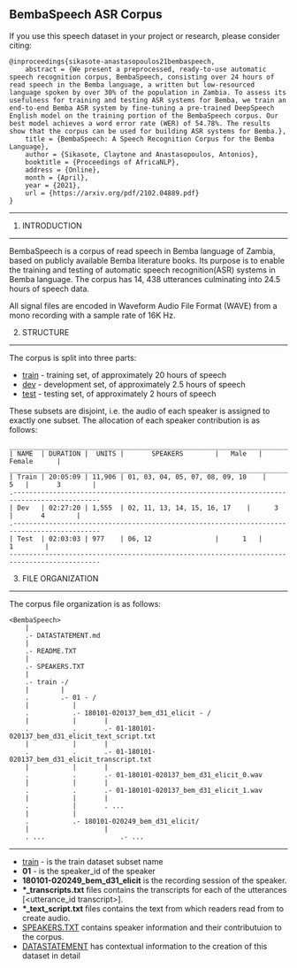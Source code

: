 ## BembaSpeech ASR Corpus

If you use this speech dataset in your project or research, please consider citing:

    @inproceedings{sikasote-anastasopoulos21bembaspeech,
        abstract = {We present a preprocessed, ready-to-use automatic speech recognition corpus, BembaSpeech, consisting over 24 hours of read speech in the Bemba language, a written but low-resourced language spoken by over 30% of the population in Zambia. To assess its usefulness for training and testing ASR systems for Bemba, we train an end-to-end Bemba ASR system by fine-tuning a pre-trained DeepSpeech English model on the training portion of the BembaSpeech corpus. Our best model achieves a word error rate (WER) of 54.78%. The results show that the corpus can be used for building ASR systems for Bemba.},
        title = {BembaSpeech: A Speech Recognition Corpus for the Bemba Language},
        author = {Sikasote, Claytone and Anastasopoulos, Antonios},
        booktitle = {Proceedings of AfricaNLP},
        address = {Online},
        month = {April},
        year = {2021},
        url = {https://arxiv.org/pdf/2102.04889.pdf}
    }

-----------------

1. INTRODUCTION

----------------------

BembaSpeech is a corpus of read speech in Bemba language of Zambia, based on publicly available Bemba literature books. Its purpose is to enable the training and testing of automatic speech recognition(ASR) systems in Bemba language. The corpus has 14, 438 utterances culminating into 24.5 hours of speech data.

All signal files are encoded in Waveform Audio File Format (WAVE) from a mono recording with a sample rate of 16K Hz.

2. STRUCTURE

-------------

The corpus is split into three parts:

* [train](BembaSpeech/train) - training set, of approximately 20 hours of speech 
* [dev](BembaSpeech/dev)   - development set, of approximately 2.5 hours of speech
* [test](BembaSpeech/test)  - testing set, of approximately 2 hours of speech

These subsets are disjoint, i.e. the audio of each speaker is assigned to exactly one subset. The allocation of each speaker contribution is as follows:

    _____________________________________________________________________________________________
    | NAME  | DURATION |  UNITS | 		SPEAKERS		|   Male   |    Female      |
    _____________________________________________________________________________________________
    | Train | 20:05:09 | 11,906 | 01, 03, 04, 05, 07, 08, 09, 10	|      5   |       3        |
    .--------------------------------------------------------------------------------------------
    | Dev	| 02:27:20 | 1,555  | 02, 11, 13, 14, 15, 16, 17	|      3   |       4        | 
    .--------------------------------------------------------------------------------------------
    | Test	| 02:03:03 | 977    | 06, 12				|      1   |       1        |
    ---------------------------------------------------------------------------------------------
    

3. FILE ORGANIZATION

----------------
The corpus file organization is as follows:

    <BembaSpeech>
        |
        .- DATASTATEMENT.md
        |
        .- README.TXT
        |
        .- SPEAKERS.TXT
        |
        .- train -/
        |        |
        .        .- 01 - /
        |           |
        .           .- 180101-020137_bem_d31_elicit - /
        |           |	    |
        .           .	    .- 01-180101-020137_bem_d31_elicit_text_script.txt
        |           |	    |
        .           .	    .- 01-180101-020137_bem_d31_elicit_transcript.txt
        |           |	    |    
        .           .	    .- 01-180101-020137_bem_d31_elicit_0.wav
        |           |	    |
        .           .	    .- 01-180101-020137_bem_d31_elicit_1.wav
        |           |	    |
        .           |	    . ...
        |           |
        .           .- 180101-020249_bem_d31_elicit/
        |           	    |
        . ...                   .- ...
               	    

------------------
* [train](BembaSpeech/train) - is the train dataset subset name
* **01**    - is the speaker_id of the speaker
* **180101-020249_bem_d31_elicit** is the recording session of the speaker. 
* **\*_transcripts.txt** files contains the transcripts for each of the utterances [<utterance_id transcript>]. 
* **\*_text_script.txt** files contains the text from which readers read from to create audio. <transcripts>
* [SPEAKERS.TXT](BembaSpeech/SPEAKERS.TXT) contains speaker information and their contributuion to the corpus.
* [DATASTATEMENT](DATASTATEMENT.md) has contextual information to the creation of this dataset in detail


